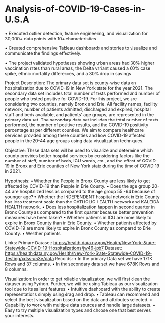 # Analysis-of-COVID-19-Cases-in-U.S.A

•    Executed outlier detection, feature engineering, and visualization for 30,000+ data points with 10+ characteristics. 

•    Created comprehensive Tableau dashboards and stories to visualize and communicate the findings effectively. 

•    The project validated hypotheses showing urban areas had 30% higher vaccination rates than rural areas, the Delta 
     variant caused a 60% case spike, ethnic mortality differences, and a 30% drop in savings  

Project Description:
The primary data set is county-wise data on hospitalization due to COVID-19 in New York state for the year 2021. The secondary data set includes total number of tests performed and number of people who tested positive for COVID-19. For this project, we are considering two counties, namely Bronx and Erie. All facility names, facility network, number of patients admitted, discharged and expired, hospital staff and beds available, and patients’ age groups, are represented in the primary data set. The secondary data set includes the total number of tests performed, the number of positive results, and the COVID-19 positivity percentage as per different counties. We aim to compare healthcare services provided among these counties and how COVID-19 affected people in the 20-44 age groups using data visualization techniques.

Objective:
These data sets will be used to visualize and determine which county provides better hospital services by considering factors like the number of staff, number of beds, ICU wards, etc., and the effect of COVID-19 in Bronx and Erie counties of New York state during the time of COVID 19 in 2021.

Hypothesis:
• Whether the People in Bronx County are less likely to get affected by COVID-19 than People in Erie County.
• Does the age group 20- 44 are hospitalized less as compared to the age group 55 -64 because of younger age?
• Whether the INDEPENDENT hospital network in Erie County has less treatment scale than the CATHOLIC HEALTH network and KALEIDA HEALTH network.
• Does less hospitalization happen in second quarter in Bronx County as compared to the first quarter because better prevention measures have been taken?
• Whether patients in ICU are more likely to expire in Bronx County than in Erie County.
• Whether patients affected by COVID-19 are more likely to expire in Bronx County as compared to Erie County.
• Weather patients

Links:
Primary Dataset: https://health.data.ny.gov/Health/New-York-State-Statewide-COVID-19-Hospitalizations/jw46-jpb7
Dataset: https://health.data.ny.gov/Health/New-York-State-Statewide-COVID-19-Testing/xdss-u53e/data
Records:
• In the primary Data set we have 171K Rows and 37 columns.
• In the secondary data set we have 67.8K Rows and 8 columns.

Visualization:
In order to get reliable visualization, we will first clean the dataset using Python. Further, we will be using Tableau as our visualization tool due to its salient features:
• Intuitive dashboard with the ability to create representations simply using drag and drop.
• Tableau can recommend and select the best visualization based on the data and attributes selected.
• Capability to work with multiple data sources and handle large datasets.
• Easy to try multiple visualization types and choose one that best serves your interests.
